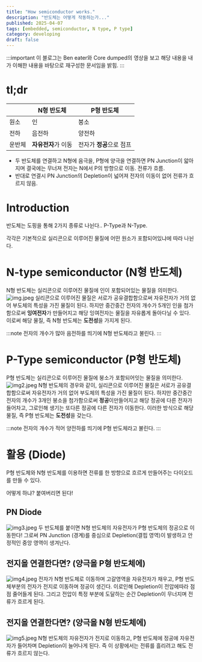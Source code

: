 ```yaml
---
title: "How semiconductor works."
description: "반도체는 어떻게 작동하는가..."
published: 2025-04-07
tags: [embedded, semiconductor, N type, P type]
category: developing
draft: false
---
```


:::important
이 블로그는 Ben eater와 Core dumped의 영상을 보고 해당 내용을 내가 이해한 내용을 바탕으로 재구성한 문서임을 밝힘.
:::

# tl;dr
|     | N형 반도체       | P형 반도체          |
|-----|--------------|-----------------|
| 원소  | 인            | 붕소              |
| 전하  | 음전하          | 양전하             |
| 운반체 | **자유전자**가 이동 | 전자가 **정공**으로 점프 |

- 두 반도체를 연결하고 N형에 음극을, P형에 양극을 연결하면 PN Junction이 앏아지며 결국에는 무너져 전자는 N에서 P의 방향으로 이동. 전류가 흐름.
- 반대로 연결시 PN Junction의 Depletion이 넓어져 전자의 이동이 없어 전류가 흐르지 않음.

# Introduction
반도체는 도핑을 통해 2가지 종류로 나뉜다.. P-Type과 N-Type.

각각은 기본적으로 실리콘으로 이루어진 물질에 어떤 원소가 포함되어있냐에 따라 나뉜다.

# N-type semiconductor (N형 반도체)
N형 반도체는 실리콘으로 이루어진 물질에 인이 포함되어있는 물질을 의미한다.
![img.jpeg](img.jpeg)
실리콘으로 이루어진 물질은 서로가 공유결합함으로써 자유전자가 거의 없어 부도체의 특성을 가진 물질이 된다.
하지만 중간중간 전자의 개수가 5개인 인을 첨가함으로써 **잉여전자**가 만들어지고 해당 잉여전자는 물질을 자유롭게 돌아다닐 수 있다.
이로써 해당 물질, 즉 N형 반도체는 **도전성**을 가지게 된다.

:::note
전자의 개수가 많아 음전하를 띄기에 N형 반도체라고 불린다.
:::

# P-Type semiconductor (P형 반도체)
P형 반도체는 실리콘으로 이루어진 물질에 붕소가 포함되어잇는 물질을 의미한다.
![img2.jpeg](img2.jpeg)
N형 반도체의 경우와 같이, 실리콘으로 이루어진 물질은 서로가 공유결합함으로써 자유전자가 거의 없어 부도체의 특성을 가진 물질이 된다.
하지만 중간중간 전자의 개수가 3개인 붕소을 첨가함으로써 **정공**이만들어지고 해당 정공에 다른 전자가 들어차고, 그로인해 생기는 또다른 정공에 다른 전자가 이동한다.
이러한 방식으로 해당 물질, 즉 P형 반도체는 **도전성**을 갖는다.

:::note
전자의 개수가 적어 양전하를 띄기에 P형 반도체라고 불린다.
:::

# 활용 (Diode)
P형 반도체와 N형 반도체를 이용하면 전류를 한 방향으로 흐르게 만들어주는 다이오드를 만들 수 있다.

어떻게 하냐? 붙여버리면 된다!

## PN Diode
![img3.jpeg](img3.jpeg)
두 반도체를 붙이면 N형 반도체의 자유전자가 P형 반도체의 정공으로 이동한다! 그로써 PN Junction (경계)를 중심으로
Depletion(결핍 영역)이 발생하고 안정적인 중앙 영역이 생겨난다.

## 전지을 연결한다면? (양극을 P형 반도체에)
![img4.jpeg](img4.jpeg)
전자가 N형 반도체로 이동하며 고갈영역을 자유전자가 채우고, P형 반도체부분의 전자가 전지로 이동하며 정공이 생긴다.
이로인해 Depletion이 전압에따라 점점 줄어들게 된다. 그리고 전압이 특정 부분에 도달하는 순간 Depletion이 무너지며 전류가 흐르게 된다.

## 전지을 연결한다면? (양극을 N형 반도체에)
![img5.jpeg](img5.jpeg)
N형 반도체의 자유전자가 전지로 이동하고, P형 반도체에 정공에 자유전자가 들어차며 Depletion이 늘어나게 된다. 즉 이 상황에서는 전류를 흘리려고 해도 전류가 흐르지 않는다.
